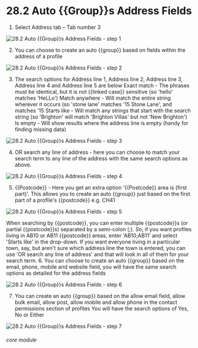 # 28.2 Auto {{Group}}s Address Fields


1. Select Address tab – Tab number 3

![28.2 Auto {{Group}}s Address Fields - step 1](28.2 Auto_Lists_Address_Fields_im_1.png)

2. You can choose to create an auto {{group}} based on fields within the address of a profile

![28.2 Auto {{Group}}s Address Fields - step 2](28.2 Auto_Lists_Address_Fields_im_2.png)

3. The search options for Address line 1, Address line 2, Address line 3, Address line 4 and Address line 5 are below
Exact match - The phrases must be identical, but it is not {{linked case}} sensitive (so &#039;hello&#039; matches &#039;HeLLo&#039;)
Match anywhere - Will match the entire string wherever it occurs (so &#039;stone lane&#039; matches &#039;15 Stone Lane&#039;, and matches &#039;15
Starts like - Will match any strings that start with the search string (so &#039;Brighton&#039; will match &#039;Brighton Villas&#039; but not &#039;New Brighton&#039;)
Is empty - Will show results where the address line is empty (handy for finding missing data)

![28.2 Auto {{Group}}s Address Fields - step 3](28.2 Auto_Lists_Address_Fields_im_3.png)

4. OR search any line of address - here you can choose to match your search term to any line of the address with the same search options as above.

![28.2 Auto {{Group}}s Address Fields - step 4](28.2 Auto_Lists_Address_Fields_im_4.png)

5. {{Postcode}} - Here you get an extra option &#039;{{Postcode}} area is (first part)&#039;. This allows you to create an auto {{group}} just based on the first part of a profile&#039;s {{postcode}} e.g. CH41

![28.2 Auto {{Group}}s Address Fields - step 5](28.2 Auto_Lists_Address_Fields_im_5.png)

When searching by {{postcode}}, you can enter multiple {{postcode}}s (or partial {{postcode}}s) separated by a semi-colon (;). So, if you want profiles living in AB10 or AB11 {{postcode}} areas, enter &#039;AB10;AB11&#039; and select &#039;Starts like&#039; in the drop-down.
If you want everyone living in a particular town, say, but aren&#039;t sure which address line the town is entered, you can use &#039;OR search any line of address&#039; and that will look in all of them for your search term.
6. You can choose to create an auto {{group}} based on the email, phone, mobile and website field, you will have the same search options as detailed for the address fields

![28.2 Auto {{Group}}s Address Fields - step 6](28.2 Auto_Lists_Address_Fields_im_6.png)

7. You can create an auto {{group}} based on the allow email field, allow bulk email, allow post, allow mobile and allow phone in the contact permissions section of profiles
You will have the search options of Yes, No or Either

![28.2 Auto {{Group}}s Address Fields - step 7](28.2 Auto_Lists_Address_Fields_im_7.png)


###### core module